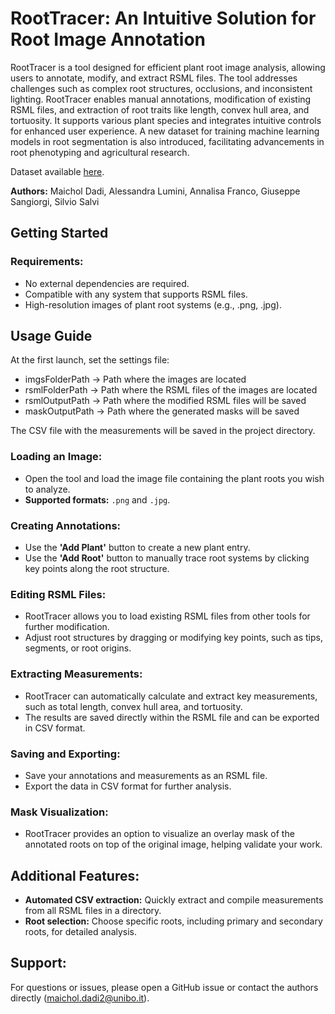 # RootTracer: An Intuitive Solution for Root Image Annotation

RootTracer is a tool designed for efficient plant root image analysis, allowing users to annotate, modify, and extract RSML files. 
The tool addresses challenges such as complex root structures, occlusions, and inconsistent lighting. 
RootTracer enables manual annotations, modification of existing RSML files, and extraction of root traits like length, convex hull area, and tortuosity. 
It supports various plant species and integrates intuitive controls for enhanced user experience.
A new dataset for training machine learning models in root segmentation is also introduced, facilitating advancements in root phenotyping and agricultural research.

Dataset available [here]([#](https://github.com/MaicholD95/Barley-plant-datase)).

**Authors:** Maichol Dadi, Alessandra Lumini, Annalisa Franco, Giuseppe Sangiorgi, Silvio Salvi


## Getting Started

### Requirements:
- No external dependencies are required.
- Compatible with any system that supports RSML files.
- High-resolution images of plant root systems (e.g., .png, .jpg).


## Usage Guide
At the first launch, set the settings file:

- imgsFolderPath -> Path where the images are located  
- rsmlFolderPath -> Path where the RSML files of the images are located
- rsmlOutputPath -> Path where the modified RSML files will be saved
- maskOutputPath -> Path where the generated masks will be saved

The CSV file with the measurements will be saved in the project directory.

### Loading an Image:
- Open the tool and load the image file containing the plant roots you wish to analyze.
- **Supported formats:** `.png` and `.jpg`.

### Creating Annotations:
- Use the **'Add Plant'** button to create a new plant entry.
- Use the **'Add Root'** button to manually trace root systems by clicking key points along the root structure.

### Editing RSML Files:
- RootTracer allows you to load existing RSML files from other tools for further modification.
- Adjust root structures by dragging or modifying key points, such as tips, segments, or root origins.

### Extracting Measurements:
- RootTracer can automatically calculate and extract key measurements, such as total length, convex hull area, and tortuosity.
- The results are saved directly within the RSML file and can be exported in CSV format.

### Saving and Exporting:
- Save your annotations and measurements as an RSML file.
- Export the data in CSV format for further analysis.

### Mask Visualization:
- RootTracer provides an option to visualize an overlay mask of the annotated roots on top of the original image, helping validate your work.

## Additional Features:
- **Automated CSV extraction:** Quickly extract and compile measurements from all RSML files in a directory.
- **Root selection:** Choose specific roots, including primary and secondary roots, for detailed analysis.

## Support:
For questions or issues, please open a GitHub issue or contact the authors directly (maichol.dadi2@unibo.it).



